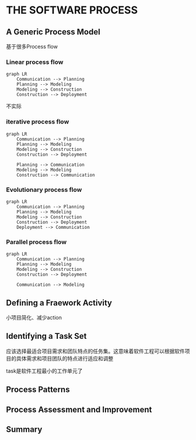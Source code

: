 # THE SOFTWARE PROCESS
## A Generic Process Model
基于很多Process flow
### Linear process flow
```mermaid
graph LR
    Communication --> Planning
    Planning --> Modeling
    Modeling --> Construction
    Construction --> Deployment
```
不实际
### iterative process flow
```mermaid
graph LR
    Communication --> Planning
    Planning --> Modeling
    Modeling --> Construction
    Construction --> Deployment

    Planning --> Communication
    Modeling --> Modeling
    Construction --> Communication
```
### Evolutionary process flow
```mermaid
graph LR
    Communication --> Planning
    Planning --> Modeling
    Modeling --> Construction
    Construction --> Deployment
    Deployment --> Communication
```
### Parallel process flow
```mermaid
graph LR
    Communication --> Planning
    Planning --> Modeling
    Modeling --> Construction
    Construction --> Deployment

    Communication --> Modeling
``` 
## Defining a Fraework Activity
小项目简化、减少action

## Identifying a Task Set
应该选择最适合项目需求和团队特点的任务集。这意味着软件工程可以根据软件项目的具体需求和项目团队的特点进行适应和调整

task是软件工程最小的工作单元了
## Process Patterns
## Process Assessment and Improvement
## Summary